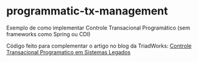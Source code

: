 # programmatic-tx-management
Exemplo de como implementar Controle Transacional Programático (sem frameworks como Spring ou CDI)

Código feito para complementar o artigo no blog da TriadWorks: [Controle Transacional Programatico em Sistemas Legados](http://blog.triadworks.com.br/controle-transacional-programatico-em-sistemas-legados)
